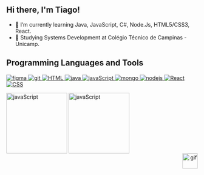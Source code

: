 <div align="left">
  <h2>Hi there, I'm Tiago!</h2>
  <ul>
    <li>🌱 I’m currently learning Java, JavaScript, C#, Node.Js, HTML5/CSS3, React.</li>
    <li>📖 Studying Systems Development at Colégio Técnico de Campinas - Unicamp.</li>
  </ul>
</div>


<div align="left">
  <h2>Programming Languages and Tools</h2>
  
  <a href="https://www.figma.com/pt-br/">
    <img align="center" alt="figma" src="https://img.shields.io/badge/Figma-F24E1E?style=for-the-badge&logo=figma&logoColor=white" style="max-width: 100%;">
  </a>
  <a href="https://git-scm.com/downloads">
    <img align="center" alt="git" src="https://img.shields.io/badge/GIT-E44C30?style=for-the-badge&logo=git&logoColor=white" style="max-width: 100%;">
  </a>
  <a href="https://developer.mozilla.org/pt-BR/docs/Web/HTML">
    <img align="center" alt="HTML" src="https://camo.githubusercontent.com/10c7a8fa2cf317cc7c4af6f13efac086a9f0ea010f0dfc746c94e5cde310b339/68747470733a2f2f696d672e736869656c64732e696f2f62616467652f48544d4c352d4533344632363f7374796c653d666f722d7468652d6261646765266c6f676f3d68746d6c35266c6f676f436f6c6f723d7768697465" style="max-width: 100%;">
  </a>
  <a href="https://www.java.com/">
    <img align="center" alt="java" src="https://img.shields.io/badge/Java-ED8B00?style=for-the-badge&logo=openjdk&logoColor=white" style="max-width: 100%;/>
  </a> 
  <a href="https://developer.mozilla.org/pt-BR/docs/Web/JavaScript">
    <img align="center" alt="javaScript" src="https://img.shields.io/badge/JavaScript-F7DF1E?style=for-the-badge&logo=javascript&logoColor=black" style="max-width: 100%;">
  </a>
  <a href="https://www.mongodb.com/pt-br">
    <img align="center" alt="mongo" src="https://img.shields.io/badge/MongoDB-4EA94B?style=for-the-badge&logo=mongodb&logoColor=white" style="max-width: 100%;">
  </a>
  <a href="https://https://nodejs.org/en/">
    <img align="center" alt="nodejs" src="https://camo.githubusercontent.com/5efede1ede485921a068d065e72eae3446b1d4f9c8aba580ab290b060e1d436a/68747470733a2f2f696d672e736869656c64732e696f2f62616467652f4e6f64652e6a732d3333393933333f7374796c653d666f722d7468652d6261646765266c6f676f3d6e6f64652e6a73266c6f676f436f6c6f723d7768697465" style="max-width: 100%;/>
  </a>
  <a href="https://react.dev/">
    <img align="center" alt="React" src="https://camo.githubusercontent.com/bf2f08f2dc847a80500375f677d8e7ac983e43d32874ac7df6ca6f8ad30c6eee/68747470733a2f2f696d672e736869656c64732e696f2f62616467652f52656163742d3631444146423f7374796c653d666f722d7468652d6261646765266c6f676f3d7265616374266c6f676f436f6c6f723d626c61636b" style="max-width: 100%;">
  </a>
  <a href="https://developer.mozilla.org/pt-BR/docs/Web/CSS">
    <img align="center" alt="CSS" src="https://img.shields.io/badge/CSS3-1572B6?style=for-the-badge&logo=css3&logoColor=white" style="max-width: 100%;">
  </a>
  
<p></p>
</div>

<div align="left">
  <img height="160em" align="center" alt="javaScript" src="https://github-readme-stats.vercel.app/api?username=tiaguinzero&amp;show_icons=true&amp;theme=transparent"/> 
  <img height="160em" align="center" alt="javaScript" src="https://github-readme-stats.vercel.app/api/top-langs/?username=tiaguinzero&amp;layout=compact&amp;theme=transparent"/>
  
</div>
<div align="right">
  <img aling="right" alt="gif" src="https://preview.redd.it/p3spi9g7tehc1.gif?width=1000&format=mp4&s=146896c7946afe5023d1883932a848ce272d7042" style="width: 40px" >
</div>
</div>
